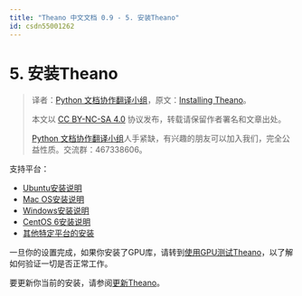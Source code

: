 ```yaml
---
title: "Theano 中文文档 0.9 - 5. 安装Theano"
id: csdn55001262
---
```


# 5\. 安装Theano

> 译者：[Python 文档协作翻译小组](http://python.usyiyi.cn/translate/theano_09/index.html)，原文：[Installing Theano](http://deeplearning.net/software/theano_versions/dev/install.html)。
> 
> 本文以 [CC BY-NC-SA 4.0](http://creativecommons.org/licenses/by-nc-sa/4.0/cn/) 协议发布，转载请保留作者署名和文章出处。
> 
> [Python 文档协作翻译小组](http://python.usyiyi.cn/)人手紧缺，有兴趣的朋友可以加入我们，完全公益性质。交流群：467338606。

支持平台：

*   [Ubuntu安装说明](install_ubuntu.html)
*   [Mac OS安装说明](install_macos.html)
*   [Windows安装说明](install_windows.html)
*   [CentOS 6安装说明](install_centos6.html)
*   [其他特定平台的安装](install_others.html)

一旦你的设置完成，如果你安装了GPU库，请转到[使用GPU测试Theano](tutorial/using_gpu.html#testing-the-gpu)，以了解如何验证一切是否正常工作。

要更新你当前的安装，请参阅[更新Theano](updating.html#updating)。